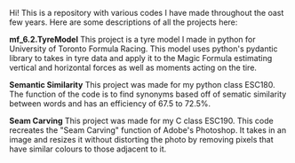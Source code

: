 Hi! This is a repository with various codes I have made throughout the oast few years. Here are some descriptions of all the projects here:

**mf_6.2.TyreModel**
This project is a tyre model I made in python for University of Toronto Formula Racing. This model uses python's pydantic library to takes in tyre data and apply it to the Magic Formula estimating
vertical and horizontal forces as well as moments acting on the tire. 

**Semantic Similarity**
This project was made for my python class ESC180. The function of the code is to find synonyms based off of sematic similarity between words and has an efficiency of 67.5 to 72.5%. 

**Seam Carving**
This project was made for my C class ESC190. This code recreates the "Seam Carving" function of Adobe's Photoshop. It takes in an image and resizes it without distorting the photo by removing pixels 
that have similar colours to those adjacent to it. 
